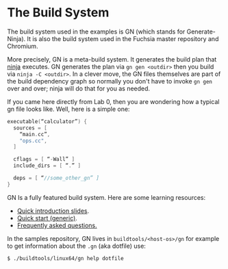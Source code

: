 # The Build System

The build system used in the examples is GN (which stands for Generate-Ninja). It is also the build system used in the Fuchsia master repository and Chromium.&#x20;

More precisely, GN is a meta-build system. It generates the build plan that [ninja](https://ninja-build.org) executes. GN generates the plan via `gn gen <outdir>` then you build via `ninja -C <outdir>`. In a clever move, the GN files themselves are part of the build dependency graph so normally you don't have to invoke  `gn gen` over and over; ninja will do that for you as needed.

If you came here directly from Lab 0, then you are wondering how a typical gn file looks like. Well, here is a simple one:

```c
executable(“calculator”) {
  sources = [
    “main.cc”,
    "ops.cc",
  ]

  cflags = [ “-Wall” ]
  include_dirs = [ “.” ]

  deps = [ “//some_other_gn” ]
}

```

GN Is a fully featured build system. Here are some learning resources:

* [Quick introduction slides](https://docs.google.com/presentation/d/15Zwb53JcncHfEwHpnG\_PoIbbzQ3GQi\_cpujYwbpcbZo/edit#slide=id.g1199fa62d0\_2\_6).
* [Quick start (generic)](https://gn.googlesource.com/gn/+/master/docs/quick\_start.md).
* [Frequently asked questions.](https://gn.googlesource.com/gn/+/master/docs/faq.md)

In the samples repository, GN lives in `buildtools/<host-os>/gn` for example to get information about the `.gn` (aka dotfile) use:

```bash
$ ./buildtools/linux64/gn help dotfile
```

